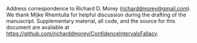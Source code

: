 Address correspondence to Richard D. Morey (richarddmorey@gmail.com). We thank Mijke Rhemtulla for helpful discussion during the drafting of the manuscript. Supplementary material, all code, and the source for this document are available at https://github.com/richarddmorey/ConfidenceIntervalsFallacy. 
